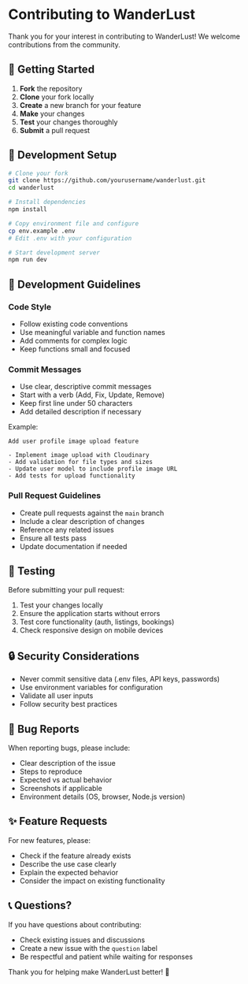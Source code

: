 # Contributing to WanderLust

Thank you for your interest in contributing to WanderLust! We welcome contributions from the community.

## 🚀 Getting Started

1. **Fork** the repository
2. **Clone** your fork locally
3. **Create** a new branch for your feature
4. **Make** your changes
5. **Test** your changes thoroughly
6. **Submit** a pull request

## 🔧 Development Setup

```bash
# Clone your fork
git clone https://github.com/yourusername/wanderlust.git
cd wanderlust

# Install dependencies
npm install

# Copy environment file and configure
cp env.example .env
# Edit .env with your configuration

# Start development server
npm run dev
```

## 📝 Development Guidelines

### Code Style
- Follow existing code conventions
- Use meaningful variable and function names
- Add comments for complex logic
- Keep functions small and focused

### Commit Messages
- Use clear, descriptive commit messages
- Start with a verb (Add, Fix, Update, Remove)
- Keep first line under 50 characters
- Add detailed description if necessary

Example:
```
Add user profile image upload feature

- Implement image upload with Cloudinary
- Add validation for file types and sizes
- Update user model to include profile image URL
- Add tests for upload functionality
```

### Pull Request Guidelines
- Create pull requests against the `main` branch
- Include a clear description of changes
- Reference any related issues
- Ensure all tests pass
- Update documentation if needed

## 🧪 Testing

Before submitting your pull request:

1. Test your changes locally
2. Ensure the application starts without errors
3. Test core functionality (auth, listings, bookings)
4. Check responsive design on mobile devices

## 🔒 Security Considerations

- Never commit sensitive data (.env files, API keys, passwords)
- Use environment variables for configuration
- Validate all user inputs
- Follow security best practices

## 🐛 Bug Reports

When reporting bugs, please include:

- Clear description of the issue
- Steps to reproduce
- Expected vs actual behavior
- Screenshots if applicable
- Environment details (OS, browser, Node.js version)

## ✨ Feature Requests

For new features, please:

- Check if the feature already exists
- Describe the use case clearly
- Explain the expected behavior
- Consider the impact on existing functionality

## 📞 Questions?

If you have questions about contributing:

- Check existing issues and discussions
- Create a new issue with the `question` label
- Be respectful and patient while waiting for responses

Thank you for helping make WanderLust better! 🌟
